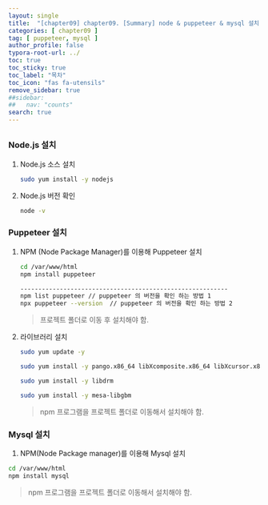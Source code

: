 ```yaml
---
layout: single
title:  "[chapter09] chapter09. [Summary] node & puppeteer & mysql 설치 가이드 "
categories: [ chapter09 ]
tag: [ puppeteer, mysql ]
author_profile: false
typora-root-url: ../
toc: true
toc_sticky: true
toc_label: "목차"
toc_icon: "fas fa-utensils" 
remove_sidebar: true
##sidebar:
##   nav: "counts"
search: true
---
```


## 



### Node.js 설치 

1. Node.js 소스 설치
   ```bash
   sudo yum install -y nodejs
   ```

2. Node.js 버전 확인
   ```bash
   node -v
   ```

### Puppeteer 설치

1. NPM (Node Package Manager)를 이용해 Puppeteer 설치

   ```bash
   cd /var/www/html
   npm install puppeteer
   
   ----------------------------------------------------------
   npm list puppeteer // puppeteer 의 버전을 확인 하는 방법 1
   npx puppeteer --version  // puppeteer 의 버전을 확인 하는 방법 2
   
   ```

   > 프로젝트 폴더로 이동 후 설치해야 함.

2. 라이브러리 설치
   ```bash
   sudo yum update -y
   
   sudo yum install -y pango.x86_64 libXcomposite.x86_64 libXcursor.x86_64 libXdamage.x86_64 libXext.x86_64 libXi.x86_64 libXtst.x86_64 cups-libs.x86_64 libXScrnSaver.x86_64 libXrandr.x86_64 alsa-lib.x86_64 atk.x86_64 gtk3.x86_64
   
   sudo yum install -y libdrm
   
   sudo yum install -y mesa-libgbm
   ```

   > npm 프로그램을 프로젝트 폴더로 이동해서 설치해야 함.



### Mysql 설치

1. NPM(Node Package manager)를 이용해 Mysql 설치

```bash
cd /var/www/html
npm install mysql
```

> npm 프로그램을 프로젝트 폴더로 이동해서 설치해야 함.